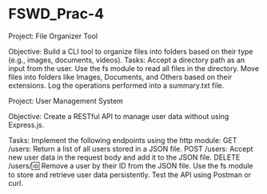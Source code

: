# FSWD_Prac-4

Project: File Organizer Tool

Objective: Build a CLI tool to organize files into folders based on their type (e.g., images, documents, videos).
Tasks:
Accept a directory path as an input from the user.
Use the fs module to read all files in the directory.
Move files into folders like Images, Documents, and Others based on their extensions.
Log the operations performed into a summary.txt file.    



Project: User Management System

Objective: Create a RESTful API to manage user data without using Express.js.

Tasks:
Implement the following endpoints using the http module:
GET /users: Return a list of all users stored in a JSON file.
POST /users: Accept new user data in the request body and add it to the JSON file.
DELETE /users/:id: Remove a user by their ID from the JSON file.
Use the fs module to store and retrieve user data persistently.
Test the API using Postman or curl.
